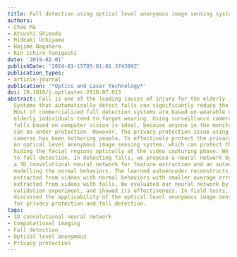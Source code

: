 ```yaml
---
title: Fall detection using optical level anonymous image sensing system
authors:
- Chao Ma
- Atsushi Shimada
- Hideaki Uchiyama
- Hajime Nagahara
- Rin ichiro Taniguchi
date: '2019-02-01'
publishDate: '2024-01-15T05:01:01.374399Z'
publication_types:
- article-journal
publication: '*Optics and Laser Technology*'
doi: 10.1016/j.optlastec.2018.07.013
abstract: Fall is one of the leading causes of injury for the elderly individuals.
  Systems that automatically detect falls can significantly reduce the delay of assistance.
  Most of commercialized fall detection systems are based on wearable devices, which
  elderly individuals tend to forget wearing. Using surveillance cameras to detect
  falls based on computer vision is ideal, because anyone in the monitoring scopes
  can be under protection. However, the privacy protection issue using surveillance
  cameras has been bothering people. To effectively protect the privacy, we proposed
  an optical level anonymous image sensing system, which can protect the privacy by
  hiding the facial regions optically at the video capturing phase. We apply the system
  to fall detection. In detecting falls, we propose a neural network by combining
  a 3D convolutional neural network for feature extraction and an autoencoder for
  modelling the normal behaviors. The learned autoencoder reconstructs the features
  extracted from videos with normal behaviors with smaller average errors than those
  extracted from videos with falls. We evaluated our neural network by a hold-out
  validation experiment, and showed its effectiveness. In field tests, we showed and
  discussed the applicability of the optical level anonymous image sensing system
  for privacy protection and fall detection.
tags:
- 3D convolutional neural network
- Computational imaging
- Fall detection
- Optical level anonymous
- Privacy protection
---
```

